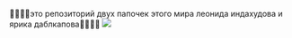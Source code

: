 🧛🧛🧛🧛это репозиторий двух папочек этого мира леонида индахудова и ярика даблкапова🧛🧛🧛🧛
<img src="https://c.tenor.com/yPUAJMwL2uwAAAAC/gigachad.gif" margin="center">